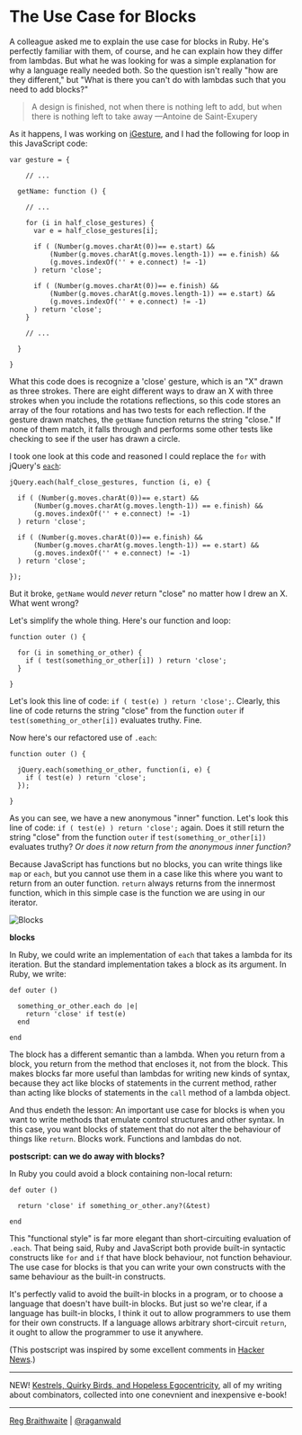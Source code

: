 The Use Case for Blocks
===

A colleague asked me to explain the use case for blocks in Ruby. He's perfectly familiar with them, of course, and he can explain how they differ from lambdas. But what he was looking for was a simple explanation for why a language really needed both. So the question isn't really "how are they different," but "What is there you can't do with lambdas such that you need to add blocks?"

> A design is finished, not when there is nothing left to add, but when there is nothing left to take away &#8212;Antoine de Saint-Exupery

As it happens, I was working on [iGesture][ig], and I had the following for loop in this JavaScript code:

    var gesture = {
      
        // ...
      
      getName: function () {
        
        // ...

        for (i in half_close_gestures) {
          var e = half_close_gestures[i];
      
          if ( (Number(g.moves.charAt(0))== e.start) &&
              (Number(g.moves.charAt(g.moves.length-1)) == e.finish) &&
              (g.moves.indexOf('' + e.connect) != -1)
          ) return 'close';
      
          if ( (Number(g.moves.charAt(0))== e.finish) &&
              (Number(g.moves.charAt(g.moves.length-1)) == e.start) &&
              (g.moves.indexOf('' + e.connect) != -1)
          ) return 'close';
        }
        
        // ...
        
      }
      
    }

What this code does is recognize a 'close' gesture, which is  an "X" drawn as three strokes. There are eight different ways to draw an X with three strokes when you include the rotations reflections, so this code stores an array of the four rotations and has two tests for each reflection. If the gesture drawn matches, the `getName` function returns the string "close." If none of them match, it falls through and performs some other tests like checking to see if the user has drawn a circle.

I took one look at this code and reasoned I could replace the `for` with jQuery's [`each`][each]:

    jQuery.each(half_close_gestures, function (i, e) {
  
      if ( (Number(g.moves.charAt(0))== e.start) &&
          (Number(g.moves.charAt(g.moves.length-1)) == e.finish) &&
          (g.moves.indexOf('' + e.connect) != -1)
      ) return 'close';
  
      if ( (Number(g.moves.charAt(0))== e.finish) &&
          (Number(g.moves.charAt(g.moves.length-1)) == e.start) &&
          (g.moves.indexOf('' + e.connect) != -1)
      ) return 'close';
      
    });
    
But it broke, `getName` would *never* return "close" no matter how I drew an X. What went wrong?
        
Let's simplify the whole thing. Here's our function and loop:

    function outer () {

      for (i in something_or_other) {
        if ( test(something_or_other[i]) ) return 'close';
      }
      
    }

Let's look this line of code: `if ( test(e) ) return 'close';`. Clearly, this line of code returns the string "close" from the function `outer` if `test(something_or_other[i])` evaluates truthy. Fine.

Now here's our refactored use of `.each`:

    function outer () {

      jQuery.each(something_or_other, function(i, e) {
        if ( test(e) ) return 'close';
      });
      
    }

As you can see, we have a new anonymous "inner" function. Let's look this line of code: `if ( test(e) ) return 'close';` again. Does it still return the string "close" from the function `outer` if `test(something_or_other[i])` evaluates truthy? *Or does it now return from the anonymous inner function?*

Because JavaScript has functions but no blocks, you can write things like `map` or `each`, but you cannot use them in a case like this where you want to return from an outer function. `return` always returns from the innermost function, which in this simple case is the function we are using in our iterator.

![Blocks][blocks]

**blocks**

In Ruby, we could write an implementation of `each` that takes a lambda for its iteration. But the standard implementation takes a block as its argument. In Ruby, we write:

    def outer ()

      something_or_other.each do |e|
        return 'close' if test(e) 
      end
      
    end
    
The block has a different semantic than a lambda. When you return from a block, you return from the method that encloses it, not from the block. This makes blocks far more useful than lambdas for writing new kinds of syntax, because they act like blocks of statements in the current method, rather than acting like blocks of statements in the `call` method of a lambda object.

And thus endeth the lesson: An important use case for blocks is when you want to write methods that emulate control structures and other syntax. In this case, you want blocks of statement that do not alter the behaviour of things like `return`. Blocks work. Functions and lambdas do not.

**postscript: can we do away with blocks?**

In Ruby you could avoid a block containing non-local return:

    def outer ()

      return 'close' if something_or_other.any?(&test)
      
    end

This "functional style" is far more elegant than short-circuiting evaluation of `.each`. That being said, Ruby and JavaScript both provide built-in syntactic constructs like `for` and `if` that have block behaviour, not function behaviour. The use case for blocks is that you can write your own constructs with the same behaviour as the built-in constructs.

It's perfectly valid to avoid the built-in blocks in a program, or to choose a language that doesn't have built-in blocks. But just so we're clear, if a language has built-in blocks, I think it out to allow programmers to use them for their own constructs. If a language allows arbitrary short-circuit `return`, it ought to allow the programmer to use it anywhere.

(This postscript was inspired by some excellent comments in [Hacker News][hn].)

----
  
NEW! [Kestrels, Quirky Birds, and Hopeless Egocentricity](http://leanpub.com/combinators), all of my writing about combinators, collected into one conevnient and inexpensive e-book!

---

[Reg Braithwaite](http://braythwayt.com) | [@raganwald](http://twitter.com/raganwald)

[ig]: http://github.com/raganwald/iGesture
[each]: http://api.jquery.com/jQuery.each/ "jQuery.each()"
[blocks]: http://sphotos.ak.fbcdn.net/hphotos-ak-snc3/hs506.snc3/26589_10150173040005714_835045713_12122576_6398063_n.jpg
[hn]: http://news.ycombinator.com/item?id=1270842